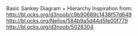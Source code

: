 Basic Sankey Diagram + Hierarchy
Inspiration from:
http://bl.ocks.org/d3noob/c9b90689c1438f57d649
http://bl.ocks.org/Neilos/584b9a5d44d5fe00f779
http://bl.ocks.org/d3noob/5028304
